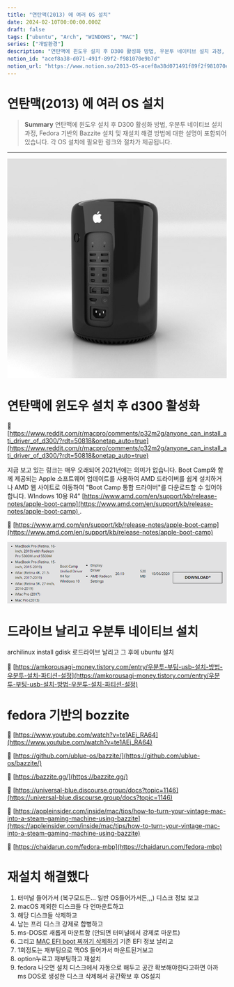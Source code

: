 ```yaml
---
title: "연탄맥(2013) 에 여러 OS 설치"
date: 2024-02-10T00:00:00.000Z
draft: false
tags: ["ubuntu", "Arch", "WINDOWS", "MAC"]
series: ["개발환경"]
description: "연탄맥에 윈도우 설치 후 D300 활성화 방법, 우분투 네이티브 설치 과정, Fedora 기반의 Bazzite 설치 및 재설치 해결 방법에 대한 설명이 포함되어 있습니다. 각 OS 설치에 필요한 링크와 절차가 제공됩니다."
notion_id: "acef8a38-d071-491f-89f2-f981070e9b7d"
notion_url: "https://www.notion.so/2013-OS-acef8a38d071491f89f2f981070e9b7d"
---
```


# 연탄맥(2013) 에 여러 OS 설치

> **Summary**
> 연탄맥에 윈도우 설치 후 D300 활성화 방법, 우분투 네이티브 설치 과정, Fedora 기반의 Bazzite 설치 및 재설치 해결 방법에 대한 설명이 포함되어 있습니다. 각 OS 설치에 필요한 링크와 절차가 제공됩니다.

---

![Image](image_4fb0d63ade67.png)

# 연탄맥에 윈도우 설치 후 d300 활성화

🔗 [https://www.reddit.com/r/macpro/comments/p32m2g/anyone_can_install_ati_driver_of_d300/?rdt=50818&onetap_auto=true](https://www.reddit.com/r/macpro/comments/p32m2g/anyone_can_install_ati_driver_of_d300/?rdt=50818&onetap_auto=true)

지금 보고 있는 링크는 매우 오래되어 2021년에는 의미가 없습니다. Boot Camp와 함께 제공되는 Apple 소프트웨어 업데이트를 사용하여 AMD 드라이버를 쉽게 설치하거나 AMD 웹 사이트로 이동하여 "Boot Camp 통합 드라이버"를 다운로드할 수 있어야 합니다. WIndows 10용 R4” [https://www.amd.com/en/support/kb/release-notes/apple-boot-camp](https://www.amd.com/en/support/kb/release-notes/apple-boot-camp) .

🔗 [https://www.amd.com/en/support/kb/release-notes/apple-boot-camp](https://www.amd.com/en/support/kb/release-notes/apple-boot-camp)

![Image](image_83e4cbe6af1f.png)


# 드라이브 날리고 우분투 네이티브 설치

archilinux install gdisk 로드라이브 날리고 그 후에 ubuntu 설치

🔗 [https://amkorousagi-money.tistory.com/entry/우분투-부팅-usb-설치-방법-우분투-설치-파티션-설정](https://amkorousagi-money.tistory.com/entry/우분투-부팅-usb-설치-방법-우분투-설치-파티션-설정)


# fedora 기반의 bozzite

🔗 [https://www.youtube.com/watch?v=te1AEj_RA64](https://www.youtube.com/watch?v=te1AEj_RA64)

🔗 [https://github.com/ublue-os/bazzite/](https://github.com/ublue-os/bazzite/)

🔗 [https://bazzite.gg/](https://bazzite.gg/)

🔗 [https://universal-blue.discourse.group/docs?topic=1146](https://universal-blue.discourse.group/docs?topic=1146)

🔗 [https://appleinsider.com/inside/mac/tips/how-to-turn-your-vintage-mac-into-a-steam-gaming-machine-using-bazzite](https://appleinsider.com/inside/mac/tips/how-to-turn-your-vintage-mac-into-a-steam-gaming-machine-using-bazzite)

🔗 [https://chaidarun.com/fedora-mbp](https://chaidarun.com/fedora-mbp)

# 재설치 해결했다

1. 터미널 들어가서 (복구모드든… 일반 OS들어가서든,,,) 디스크 정보 보고
1. macOS 제외한 디스크들 다 언마운트하고
1. 해당 디스크들 삭제하고
1. 남는 프리 디스크 강제로 합병하고
1. ms-DOS로 새롭게 마운트함 (안되면 터미널에서 강제로 마운트)
1. 그리고 [MAC EFI boot 찌꺼기 삭제하기](https://www.notion.so/7e96a6c1114c4d5f89ff5aace5ac2bff) 기존 EFI 정보 날리고
1. 1회정도는 재부팅으로 맥OS 들어가서 마운트된거보고
1. option누르고 재부팅하고 재설치
1. fedora 나오면 설치 디스크에서 자동으로 해두고 공간 확보해야한다고하면 아까 ms DOS로 생성한 디스크 삭제해서 공간확보 후 OS설치




